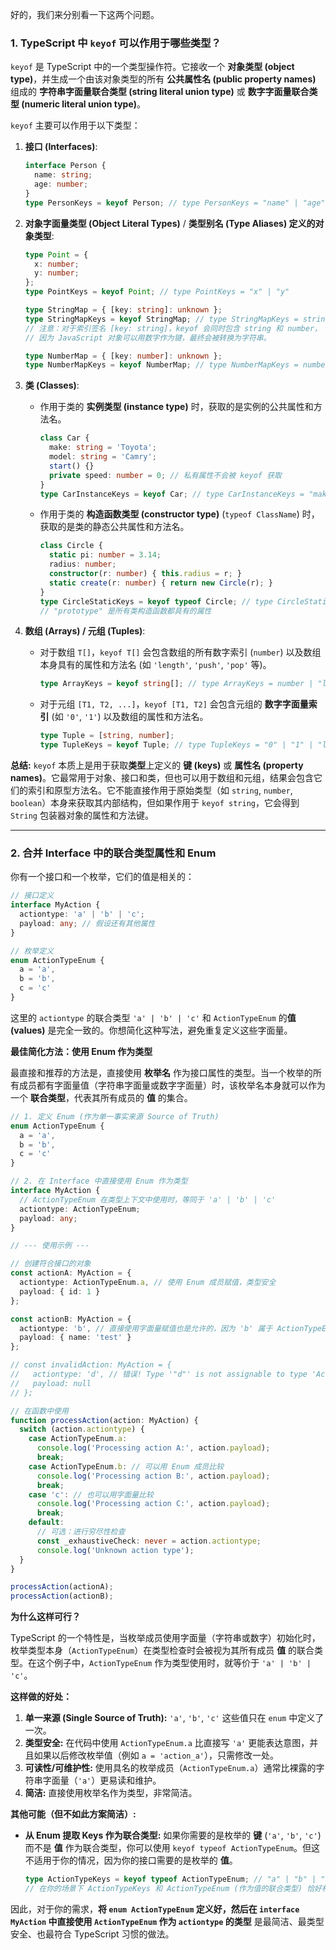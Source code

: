 好的，我们来分别看一下这两个问题。

### 1. TypeScript 中 `keyof` 可以作用于哪些类型？

`keyof` 是 TypeScript 中的一个类型操作符。它接收一个 **对象类型 (object type)**，并生成一个由该对象类型的所有 **公共属性名 (public property names)** 组成的 **字符串字面量联合类型 (string literal union type)** 或 **数字字面量联合类型 (numeric literal union type)**。

`keyof` 主要可以作用于以下类型：

1.  **接口 (Interfaces)**:
    ```typescript
    interface Person {
      name: string;
      age: number;
    }
    type PersonKeys = keyof Person; // type PersonKeys = "name" | "age"
    ```

2.  **对象字面量类型 (Object Literal Types)** / **类型别名 (Type Aliases) 定义的对象类型**:
    ```typescript
    type Point = {
      x: number;
      y: number;
    };
    type PointKeys = keyof Point; // type PointKeys = "x" | "y"

    type StringMap = { [key: string]: unknown };
    type StringMapKeys = keyof StringMap; // type StringMapKeys = string | number
    // 注意：对于索引签名 [key: string]，keyof 会同时包含 string 和 number，
    // 因为 JavaScript 对象可以用数字作为键，最终会被转换为字符串。

    type NumberMap = { [key: number]: unknown };
    type NumberMapKeys = keyof NumberMap; // type NumberMapKeys = number
    ```

3.  **类 (Classes)**:
    * 作用于类的 **实例类型 (instance type)** 时，获取的是实例的公共属性和方法名。
        ```typescript
        class Car {
          make: string = 'Toyota';
          model: string = 'Camry';
          start() {}
          private speed: number = 0; // 私有属性不会被 keyof 获取
        }
        type CarInstanceKeys = keyof Car; // type CarInstanceKeys = "make" | "model" | "start"
        ```
    * 作用于类的 **构造函数类型 (constructor type)** (`typeof ClassName`) 时，获取的是类的静态公共属性和方法名。
        ```typescript
        class Circle {
          static pi: number = 3.14;
          radius: number;
          constructor(r: number) { this.radius = r; }
          static create(r: number) { return new Circle(r); }
        }
        type CircleStaticKeys = keyof typeof Circle; // type CircleStaticKeys = "prototype" | "pi" | "create"
        // "prototype" 是所有类构造函数都具有的属性
        ```

4.  **数组 (Arrays) / 元组 (Tuples)**:
    * 对于数组 `T[]`，`keyof T[]` 会包含数组的所有数字索引 (`number`) 以及数组本身具有的属性和方法名 (如 `'length'`, `'push'`, `'pop'` 等)。
        ```typescript
        type ArrayKeys = keyof string[]; // type ArrayKeys = number | "length" | "toString" | ... (所有 Array.prototype 上的属性/方法名)
        ```
    * 对于元组 `[T1, T2, ...]`，`keyof [T1, T2]` 会包含元组的 **数字字面量索引** (如 `'0'`, `'1'`) 以及数组的属性和方法名。
        ```typescript
        type Tuple = [string, number];
        type TupleKeys = keyof Tuple; // type TupleKeys = "0" | "1" | "length" | "toString" | ... (所有 Array.prototype 上的属性/方法名)
        ```

**总结:** `keyof` 本质上是用于获取**类型**上定义的 **键 (keys)** 或 **属性名 (property names)**。它最常用于对象、接口和类，但也可以用于数组和元组，结果会包含它们的索引和原型方法名。它不能直接作用于原始类型（如 `string`, `number`, `boolean`）本身来获取其内部结构，但如果作用于 `keyof string`，它会得到 `String` 包装器对象的属性和方法键。

---

### 2. 合并 Interface 中的联合类型属性和 Enum

你有一个接口和一个枚举，它们的值是相关的：

```typescript
// 接口定义
interface MyAction {
  actiontype: 'a' | 'b' | 'c';
  payload: any; // 假设还有其他属性
}

// 枚举定义
enum ActionTypeEnum {
  a = 'a',
  b = 'b',
  c = 'c'
}
```

这里的 `actiontype` 的联合类型 `'a' | 'b' | 'c'` 和 `ActionTypeEnum` 的**值 (values)** 是完全一致的。你想简化这种写法，避免重复定义这些字面量。

**最佳简化方法：使用 Enum 作为类型**

最直接和推荐的方法是，直接使用 **枚举名** 作为接口属性的类型。当一个枚举的所有成员都有字面量值（字符串字面量或数字字面量）时，该枚举名本身就可以作为一个 **联合类型**，代表其所有成员的 **值** 的集合。

```typescript
// 1. 定义 Enum (作为单一事实来源 Source of Truth)
enum ActionTypeEnum {
  a = 'a',
  b = 'b',
  c = 'c'
}

// 2. 在 Interface 中直接使用 Enum 作为类型
interface MyAction {
  // ActionTypeEnum 在类型上下文中使用时，等同于 'a' | 'b' | 'c'
  actiontype: ActionTypeEnum;
  payload: any;
}

// --- 使用示例 ---

// 创建符合接口的对象
const actionA: MyAction = {
  actiontype: ActionTypeEnum.a, // 使用 Enum 成员赋值，类型安全
  payload: { id: 1 }
};

const actionB: MyAction = {
  actiontype: 'b', // 直接使用字面量赋值也是允许的，因为 'b' 属于 ActionTypeEnum 的值集合
  payload: { name: 'test' }
};

// const invalidAction: MyAction = {
//   actiontype: 'd', // 错误! Type '"d"' is not assignable to type 'ActionTypeEnum'.
//   payload: null
// };

// 在函数中使用
function processAction(action: MyAction) {
  switch (action.actiontype) {
    case ActionTypeEnum.a:
      console.log('Processing action A:', action.payload);
      break;
    case ActionTypeEnum.b: // 可以用 Enum 成员比较
      console.log('Processing action B:', action.payload);
      break;
    case 'c': // 也可以用字面量比较
      console.log('Processing action C:', action.payload);
      break;
    default:
      // 可选：进行穷尽性检查
      const _exhaustiveCheck: never = action.actiontype;
      console.log('Unknown action type');
  }
}

processAction(actionA);
processAction(actionB);
```

**为什么这样可行？**

TypeScript 的一个特性是，当枚举成员使用字面量（字符串或数字）初始化时，枚举类型本身（`ActionTypeEnum`）在类型检查时会被视为其所有成员 **值** 的联合类型。在这个例子中，`ActionTypeEnum` 作为类型使用时，就等价于 `'a' | 'b' | 'c'`。

**这样做的好处：**

1.  **单一来源 (Single Source of Truth):** `'a'`, `'b'`, `'c'` 这些值只在 `enum` 中定义了一次。
2.  **类型安全:** 在代码中使用 `ActionTypeEnum.a` 比直接写 `'a'` 更能表达意图，并且如果以后修改枚举值（例如 `a = 'action_a'`），只需修改一处。
3.  **可读性/可维护性:** 使用具名的枚举成员（`ActionTypeEnum.a`）通常比裸露的字符串字面量（`'a'`）更易读和维护。
4.  **简洁:** 直接使用枚举名作为类型，非常简洁。

**其他可能（但不如此方案简洁）:**

* **从 Enum 提取 Keys 作为联合类型:** 如果你需要的是枚举的 **键** (`'a'`, `'b'`, `'c'`) 而不是 **值** 作为联合类型，你可以使用 `keyof typeof ActionTypeEnum`。但这不适用于你的情况，因为你的接口需要的是枚举的 **值**。
    ```typescript
    type ActionTypeKeys = keyof typeof ActionTypeEnum; // "a" | "b" | "c"
    // 在你的场景下 ActionTypeKeys 和 ActionTypeEnum (作为值的联合类型) 恰好相同
    ```

因此，对于你的需求，**将 `enum ActionTypeEnum` 定义好，然后在 `interface MyAction` 中直接使用 `ActionTypeEnum` 作为 `actiontype` 的类型** 是最简洁、最类型安全、也最符合 TypeScript 习惯的做法。